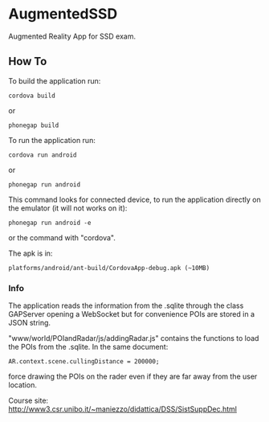 # AugmentedSSD
Augmented Reality App for SSD exam.

## How To
To build the application run:
<pre><code>cordova build</code></pre>
or
<pre><code>phonegap build</code></pre>

To run the application run:
<pre><code>cordova run android</code></pre>
or
<pre><code>phonegap run android</code></pre>
This command looks for connected device, to run the application directly on the emulator (it will not works on it):
<pre><code>phonegap run android -e</code></pre>
or the command with "cordova".

The apk is in:
<pre><code>platforms/android/ant-build/CordovaApp-debug.apk (~10MB)</code></pre>

### Info
The application reads the information from the .sqlite through the class GAPServer opening a WebSocket but for convenience POIs are stored in a JSON string.

"www/world/POIandRadar/js/addingRadar.js" contains the functions to load the POIs from the .sqlite.
In the same document:
<pre><code>AR.context.scene.cullingDistance = 200000;</code></pre>
force drawing the POIs on the rader even if they are far away from the user location.

Course site: http://www3.csr.unibo.it/~maniezzo/didattica/DSS/SistSuppDec.html
